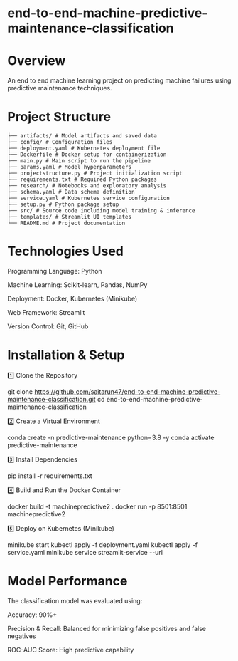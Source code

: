 # end-to-end-machine-predictive-maintenance-classification

# Overview 
An end to end machine learning project on predicting machine failures using predictive maintenance techniques.

# Project Structure
```
├── artifacts/ # Model artifacts and saved data
├── config/ # Configuration files
├── deployment.yaml # Kubernetes deployment file
├── Dockerfile # Docker setup for containerization
├── main.py # Main script to run the pipeline
├── params.yaml # Model hyperparameters
├── projectstructure.py # Project initialization script
├── requirements.txt # Required Python packages
├── research/ # Notebooks and exploratory analysis
├── schema.yaml # Data schema definition
├── service.yaml # Kubernetes service configuration
├── setup.py # Python package setup
├── src/ # Source code including model training & inference
├── templates/ # Streamlit UI templates
└── README.md # Project documentation
```

# Technologies Used

Programming Language: Python

Machine Learning: Scikit-learn, Pandas, NumPy

Deployment: Docker, Kubernetes (Minikube)

Web Framework: Streamlit

Version Control: Git, GitHub

# Installation & Setup

1️⃣ Clone the Repository

git clone https://github.com/saitarun47/end-to-end-machine-predictive-maintenance-classification.git
cd end-to-end-machine-predictive-maintenance-classification

2️⃣ Create a Virtual Environment

conda create -n predictive-maintenance python=3.8 -y
conda activate predictive-maintenance

3️⃣ Install Dependencies

pip install -r requirements.txt

4️⃣ Build and Run the Docker Container

docker build -t machinepredictive2 .
docker run -p 8501:8501 machinepredictive2

5️⃣ Deploy on Kubernetes (Minikube)

minikube start
kubectl apply -f deployment.yaml
kubectl apply -f service.yaml
minikube service streamlit-service --url

# Model Performance

The classification model was evaluated using:

Accuracy: 90%+

Precision & Recall: Balanced for minimizing false positives and false negatives

ROC-AUC Score: High predictive capability
